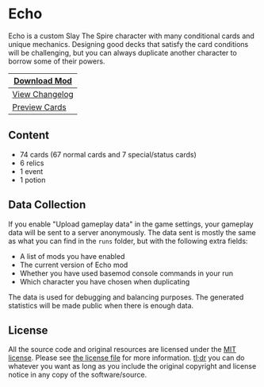 # Echo

Echo is a custom Slay The Spire character with many conditional cards and unique mechanics. Designing good decks that
satisfy the card conditions will be challenging, but you can always duplicate another character to borrow some of their
powers.

| **[Download Mod](https://github.com/hlysine/EchoMod/releases/latest/)** |
|-------------------------------------------------------------------------|
| [View Changelog](CHANGELOG.md)                                          |
| [Preview Cards](https://sts-echo.vercel.app/cards)                      |

## Content

- 74 cards (67 normal cards and 7 special/status cards)
- 6 relics
- 1 event
- 1 potion

## Data Collection

If you enable "Upload gameplay data" in the game settings, your gameplay data will be sent to a server anonymously. The
data sent is mostly the same as what you can find in the `runs` folder, but with the following extra fields:

- A list of mods you have enabled
- The current version of Echo mod
- Whether you have used basemod console commands in your run
- Which character you have chosen when duplicating

The data is used for debugging and balancing purposes. The generated statistics will be made public when there is enough
data.

## License

All the source code and original resources are licensed under
the [MIT license](https://opensource.org/licenses/MIT). Please see [the license file](LICENSE) for more
information. [tl;dr](https://tldrlegal.com/license/mit-license) you can do whatever you want as long as you include the
original copyright and license notice in any copy of the software/source.
